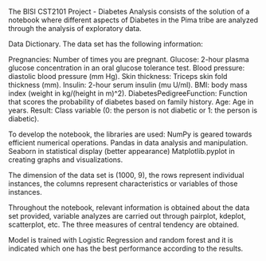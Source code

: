The BISI CST2101 Project - Diabetes Analysis consists of the solution of a notebook where different aspects of Diabetes in the Pima tribe are analyzed through the analysis of exploratory data.

Data Dictionary. The data set has the following information:

Pregnancies: Number of times you are pregnant. Glucose: 2-hour plasma glucose concentration in an oral glucose tolerance test. Blood pressure: diastolic blood pressure (mm Hg). Skin thickness: Triceps skin fold thickness (mm). Insulin: 2-hour serum insulin (mu U/ml). BMI: body mass index (weight in kg/(height in m)^2). DiabetesPedigreeFunction: Function that scores the probability of diabetes based on family history. Age: Age in years. Result: Class variable (0: the person is not diabetic or 1: the person is diabetic).

To develop the notebook, the libraries are used: NumPy is geared towards efficient numerical operations. Pandas in data analysis and manipulation. Seaborn in statistical display (better appearance) Matplotlib.pyplot in creating graphs and visualizations.

The dimension of the data set is (1000, 9), the rows represent individual instances, the columns represent characteristics or variables of those instances.

Throughout the notebook, relevant information is obtained about the data set provided, variable analyzes are carried out through pairplot, kdeplot, scatterplot, etc. The three measures of central tendency are obtained.

Model is trained with Logistic Regression and random forest and it is indicated which one has the best performance according to the results.​
